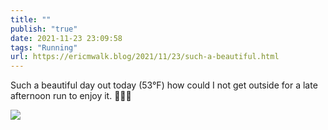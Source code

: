 ```yaml
---
title: ""
publish: "true"
date: 2021-11-23 23:09:58
tags: "Running"
url: https://ericmwalk.blog/2021/11/23/such-a-beautiful.html
---
```


Such a beautiful day out today (53°F) how could I not get outside for a late afternoon run to enjoy it. 🏃🏻‍♂️

![](https://ericmwalk.blog/uploads/2021/842b622649.jpg)